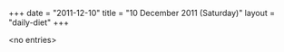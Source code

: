 +++
date = "2011-12-10"
title = "10 December 2011 (Saturday)"
layout = "daily-diet"
+++

<p>&lt;no entries&gt;</p>